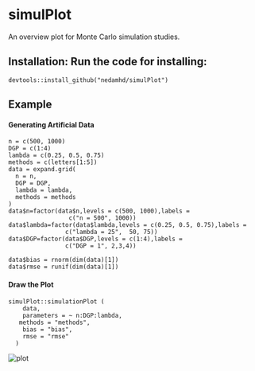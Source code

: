 # simulPlot
An overview plot for Monte Carlo simulation studies.
## Installation: Run the code for installing:
`devtools::install_github("nedamhd/simulPlot")`

## Example
#### Generating Artificial Data
```{r}
n = c(500, 1000)
DGP = c(1:4)
lambda = c(0.25, 0.5, 0.75)
methods = c(letters[1:5])
data = expand.grid(
  n = n,
  DGP = DGP,
  lambda = lambda,
  methods = methods
)
data$n=factor(data$n,levels = c(500, 1000),labels = 
                 c("n = 500", 1000))
data$lambda=factor(data$lambda,levels = c(0.25, 0.5, 0.75),labels = 
                c("lambda = 25",  50, 75))
data$DGP=factor(data$DGP,levels = c(1:4),labels = 
                c("DGP = 1", 2,3,4))

data$bias = rnorm(dim(data)[1])
data$rmse = runif(dim(data)[1])

```  
  #### Draw the Plot
  
```{r, data}
simulPlot::simulationPlot (  
    data,  
    parameters = ~ n:DGP:lambda,  
   methods = "methods",  
    bias = "bias",  
    rmse = "rmse"  
  )
```

![plot](https://github.com/nedamhd/simulPlot/assets/38834367/c1d42a07-1b52-4013-bdbf-a2974803c88b)


